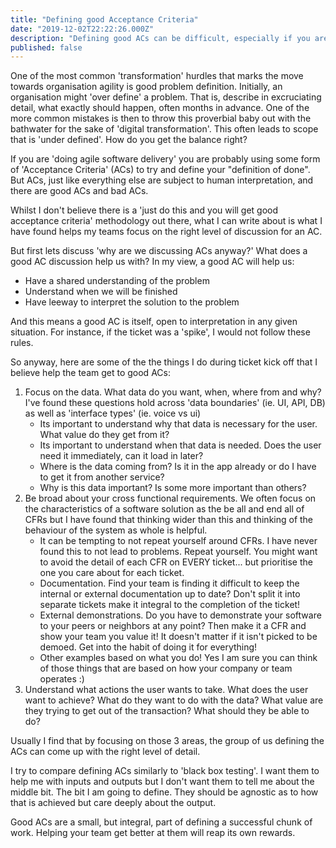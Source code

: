```yaml
---
title: "Defining good Acceptance Criteria" 
date: "2019-12-02T22:22:26.000Z"
description: "Defining good ACs can be difficult, especially if you are undergoing a 'transformation' and are moving from traditional 'requirements' Lets talk about what makes a good AC."
published: false
---
```

One of the most common 'transformation' hurdles that marks the move towards organisation agility is good problem definition. Initially, an organisation might 'over define' a problem. That is, describe in excruciating detail, what exactly should happen, often months in advance. One of the more common mistakes is then to throw this proverbial baby out with the bathwater for the sake of 'digital transformation'. This often leads to scope that is 'under defined'. How do you get the balance right?

If you are 'doing agile software delivery' you are probably using some form of 'Acceptance Criteria' (ACs) to try and define your "definition of done". But ACs, just like everything else are subject to human interpretation, and there are good ACs and bad ACs.

Whilst I don't believe there is a 'just do this and you will get good acceptance criteria' methodology out there, what I can write about is what I have found helps my teams focus on the right level of discussion for an AC. 

But first lets discuss 'why are we discussing ACs anyway?' What does a good AC discussion help us with? In my view, a good AC will help us:

- Have a shared understanding of the problem
- Understand when we will be finished
- Have leeway to interpret the solution to the problem

And this means a good AC is itself, open to interpretation in any given situation. For instance, if the ticket was a 'spike', I would not follow these rules.

So anyway, here are some of the the things I do during ticket kick off that I believe help the team get to good ACs:

1. Focus on the data. What data do you want, when, where from and why? I've found these questions hold across 'data boundaries' (ie. UI, API, DB) as well as 'interface types' (ie. voice vs ui)
    -  Its important to understand why that data is necessary for the user. What value do they get from it? 
    - Its important to understand when that data is needed. Does the user need it immediately, can it load in later? 
    - Where is the data coming from? Is it in the app already or do I have to get it from another service? 
    - Why is this data important? Is some more important than others? 
2. Be broad about your cross functional requirements. We often focus on the characteristics of a software solution as the be all and end all of CFRs but I have found that thinking wider than this and thinking of the behaviour of the system as whole is helpful.
    - It can be tempting to not repeat yourself around CFRs. I have never found this to not lead to problems. Repeat yourself. You might want to avoid the detail of each CFR on EVERY ticket... but prioritise the one you care about for each ticket.
    - Documentation. Find your team is finding it difficult to keep the internal or external documentation up to date? Don't split it into separate tickets make it integral to the completion of the ticket! 
    - External demonstrations. Do you have to demonstrate your software to your peers or neighbors at any point? Then make it a CFR and show your team you value it! It doesn't matter if it isn't picked to be demoed. Get into the habit of doing it for everything!
    - Other examples based on what you do! Yes I am sure you can think of those things that are based on how your company or team operates :)
3. Understand what actions the user wants to take. What does the user want to achieve? What do they want to do with the data? What value are they trying to get out of the transaction? What should they be able to do?

Usually I find that by focusing on those 3 areas, the group of us defining the ACs can come up with the right level of detail. 

I try to compare defining ACs similarly to 'black box testing'. I want them to help me with inputs and outputs but I don't want them to tell me about the middle bit. The bit I am going to define. They should be agnostic as to how that is achieved but care deeply about the output.

Good ACs are a small, but integral, part of defining a successful chunk of work. Helping your team get better at them will reap its own rewards.